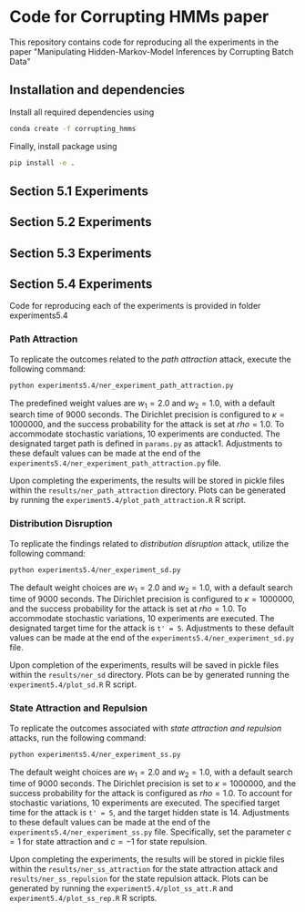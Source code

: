 # Code for Corrupting HMMs paper

This repository contains code for reproducing all the experiments in the paper "Manipulating Hidden-Markov-Model Inferences by Corrupting
Batch Data"

## Installation and dependencies

Install all required dependencies using

```bash
conda create -f corrupting_hmms
```

Finally, install package using

```bash
pip install -e .
```

## Section 5.1 Experiments

## Section 5.2 Experiments

## Section 5.3 Experiments

## Section 5.4 Experiments

Code for reproducing each of the experiments is provided in folder experiments5.4

### Path Attraction

To replicate the outcomes related to the *path attraction* attack, execute the following command:

```bash
python experiments5.4/ner_experiment_path_attraction.py 
```
The predefined weight values are $w_1 = 2.0$ and $w_2 = 1.0$, with a default search time of 9000 seconds. 
The Dirichlet precision is configured to $\kappa = 1000000$, and the success probability for the attack is set at $rho=1.0$.
To accommodate stochastic variations, 10 experiments are conducted. 
The designated target path is defined in `params.py` as attack1. 
Adjustments to these default values can be made at the end of the `experiments5.4/ner_experiment_path_attraction.py` file.

Upon completing the experiments, the results will be stored in pickle files within the `results/ner_path_attraction` directory.
Plots can be generated by running the `experiment5.4/plot_path_attraction.R`  R script.

### Distribution Disruption

To replicate the findings related to *distribution disruption* attack, utilize the following command:

```bash
python experiments5.4/ner_experiment_sd.py 
```

The default weight choices are $w_1 = 2.0$ and $w_2 = 1.0$, with a default search time of 9000 seconds. The Dirichlet precision is configured
to $\kappa = 1000000$, and the success probability for the attack is set at $rho=1.0$. To accommodate stochastic variations, 10 experiments are
executed. The designated target time for the attack is `t' = 5`. Adjustments to these default values can be made at the end of the `experiments5.4/ner_experiment_sd.py` file.

Upon completion of the experiments, results will be saved in pickle files within the `results/ner_sd` directory. 
Plots can be by generated running the `experiment5.4/plot_sd.R`  R script.

### State Attraction and Repulsion

To replicate the outcomes associated with *state attraction and repulsion* attacks, run the following command:

```bash
python experiments5.4/ner_experiment_ss.py 
```

The default weight choices are $w_1 = 2.0$ and $w_2 = 1.0$, with a default search time of 9000 seconds. The Dirichlet precision is set to $\kappa = 1000000$, 
and the success probability for the attack is configured as $rho=1.0$. To account for stochastic variations, 10 experiments are executed. The specified target
time for the attack is `t' = 5`, and the target hidden state is 14. Adjustments to these default values can be made at the end of the `experiments5.4/ner_experiment_ss.py` file. 
Specifically, set the parameter $c=1$ for state attraction and $c=-1$ for state repulsion.

Upon completing the experiments, the results will be stored in pickle files within the `results/ner_ss_attraction` for the state attraction attack 
and `results/ner_ss_repulsion` for the state repulsion attack. 
Plots can be generated by running the `experiment5.4/plot_ss_att.R` and `experiment5.4/plot_ss_rep.R` R scripts.



